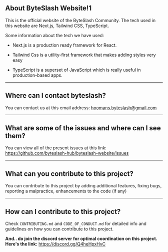 ## About ByteSlash Website!1

This is the official website of the ByteSlash Community. The tech used in this website are Next.js, Tailwind CSS, TypeScript.

Some information about the tech we have used:

- Next.js is a production ready framework for React.

- Tailwind Css is a utility-first framework that makes adding styles very easy

- TypeScript is a superset of JavaScript which is really useful in production-based apps.

<hr>

## Where can I contact byteslash?

You can contact us at this email address: hoomans.byteslash@gmail.com

<hr>

## What are some of the issues and where can I see them?

You can view all of the present issues at this link: https://github.com/byteslash-hub/byteslash-website/issues

<hr>

## What can you contribute to this project?

You can contribute to this project by adding additional features, fixing bugs, reporting a malpractice, enhancements to the code (if any)

<hr>

## How can I contribute to this project?

Check `CONTRIBUTING.md` and `CODE_OF_CONDUCT.md` for detailed info and guidelines on how you can contribute to this project.

**And.. do join the discord server for optimal coordination on this project. Here's the link:** https://discord.gg/Q4heHpxHvC
